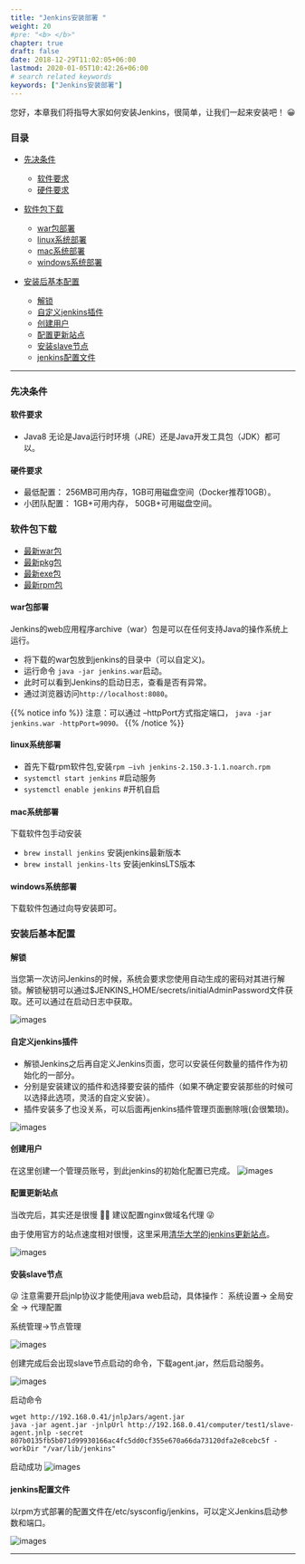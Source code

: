 ```yaml
---
title: "Jenkins安装部署 "
weight: 20
#pre: "<b> </b>"
chapter: true
draft: false
date: 2018-12-29T11:02:05+06:00
lastmod: 2020-01-05T10:42:26+06:00
# search related keywords
keywords: ["Jenkins安装部署"]
---
```



您好，本章我们将指导大家如何安装Jenkins，很简单，让我们一起来安装吧！ 😀


### 目录

+ [先决条件](#先决条件)
  - [软件要求](#软件要求)
  - [硬件要求](#硬件要求)

+ [软件包下载](#软件包下载)
  - [war包部署](#war包部署)
  - [linux系统部署](#linux系统部署)
  - [mac系统部署](#mac系统部署)
  - [windows系统部署](#windows系统部署)

+ [安装后基本配置](#安装后基本配置)
  - [解锁](#解锁)
  - [自定义jenkins插件](#自定义jenkins插件)
  - [创建用户](#创建用户)
  - [配置更新站点](#配置更新站点)
  - [安装slave节点](#安装slave节点)
  - [jenkins配置文件](#jenkins配置文件)

---

### 先决条件

#### 软件要求
* Java8 无论是Java运行时环境（JRE）还是Java开发工具包（JDK）都可以。

#### 硬件要求
* 最低配置： 256MB可用内存，1GB可用磁盘空间（Docker推荐10GB）。
* 小团队配置： 1GB+可用内存， 50GB+可用磁盘空间。

### 软件包下载
* [最新war包](https://mirrors.tuna.tsinghua.edu.cn/jenkins/war-stable/)
* [最新pkg包](http://mirrors.jenkins.io/osx/latest)
* [最新exe包](http://mirrors.jenkins.io/windows/latest)
* [最新rpm包](https://mirrors.tuna.tsinghua.edu.cn/jenkins/redhat-stable/)

#### war包部署
Jenkins的web应用程序archive（war）包是可以在任何支持Java的操作系统上运行。

* 将下载的war包放到jenkins的目录中（可以自定义)。
* 运行命令 `java -jar jenkins.war`启动。
* 此时可以看到Jenkins的启动日志，查看是否有异常。
* 通过浏览器访问`http://localhost:8080`。

{{% notice info %}}
注意：可以通过 –httpPort方式指定端口， `java -jar jenkins.war -httpPort=9090。`
{{% /notice %}}


#### linux系统部署

* 首先下载rpm软件包,安装`rpm –ivh jenkins-2.150.3-1.1.noarch.rpm` 
* `systemctl start jenkins` #启动服务
* `systemctl enable jenkins` #开机自启

#### mac系统部署
下载软件包手动安装

* `brew install jenkins` 安装jenkins最新版本
* `brew install jenkins-lts`  安装jenkinsLTS版本


#### windows系统部署
下载软件包通过向导安装即可。


### 安装后基本配置

#### 解锁

当您第一次访问Jenkins的时候，系统会要求您使用自动生成的密码对其进行解锁。解锁秘钥可以通过$JENKINS_HOME/secrets/initialAdminPassword文件获取。还可以通过在启动日志中获取。

![images](images/01-unlockjenkins.png)


#### 自定义jenkins插件

* 解锁Jenkins之后再自定义Jenkins页面，您可以安装任何数量的插件作为初始化的一部分。
* 分别是安装建议的插件和选择要安装的插件（如果不确定要安装那些的时候可以选择此选项，灵活的自定义安装）。
* 插件安装多了也没关系，可以后面再jenkins插件管理页面删除哦(会很繁琐)。

![images](images/02-customjenkins.png)

#### 创建用户
在这里创建一个管理员账号，到此jenkins的初始化配置已完成。
![images](images/03-createuser.png)

#### 配置更新站点


当改完后，其实还是很慢 🤷‍♀️ 建议配置nginx做域名代理 😜

由于使用官方的站点速度相对很慢，这里采用[清华大学的jenkins更新站点](https://mirrors.tuna.tsinghua.edu.cn/jenkins/updates/update-center.json)。

![images](images/04-updatesite.png)


#### 安装slave节点


 😜 注意需要开启jnlp协议才能使用java web启动，具体操作： 系统设置-> 全局安全 -> 代理配置

系统管理->节点管理

![images](images/05-configslave.png)

创建完成后会出现slave节点启动的命令，下载agent.jar，然后启动服务。

![images](images/06-slavestatus.png)

启动命令

```shell
wget http://192.168.0.41/jnlpJars/agent.jar
java -jar agent.jar -jnlpUrl http://192.168.0.41/computer/test1/slave-agent.jnlp -secret 807b0135fb5b071d99930166ac4fc5dd0cf355e670a66da73120dfa2e8cebc5f -workDir "/var/lib/jenkins"
```

启动成功
![images](images/07-slavestart.png)


#### jenkins配置文件
以rpm方式部署的配置文件在/etc/sysconfig/jenkins，可以定义Jenkins启动参数和端口。

![images](images/08-jenkinsconfig.png)



---








